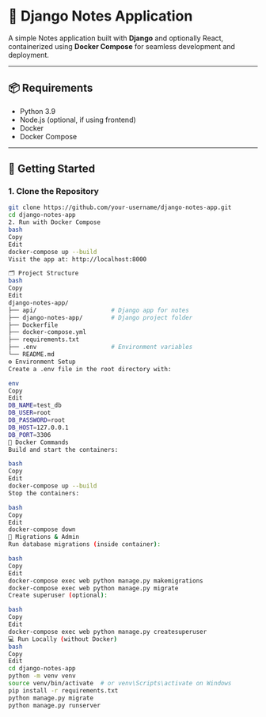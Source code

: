 # 📝 Django Notes Application

A simple Notes application built with **Django** and optionally React, containerized using **Docker Compose** for seamless development and deployment.

---

## 📦 Requirements

- Python 3.9
- Node.js (optional, if using frontend)
- Docker
- Docker Compose

---

## 🚀 Getting Started

### 1. Clone the Repository

```bash
git clone https://github.com/your-username/django-notes-app.git
cd django-notes-app
2. Run with Docker Compose
bash
Copy
Edit
docker-compose up --build
Visit the app at: http://localhost:8000

🗂️ Project Structure
bash
Copy
Edit
django-notes-app/
├── api/                     # Django app for notes
├── django-notes-app/        # Django project folder
├── Dockerfile
├── docker-compose.yml
├── requirements.txt
├── .env                     # Environment variables
└── README.md
⚙️ Environment Setup
Create a .env file in the root directory with:

env
Copy
Edit
DB_NAME=test_db
DB_USER=root
DB_PASSWORD=root
DB_HOST=127.0.0.1
DB_PORT=3306
🐳 Docker Commands
Build and start the containers:

bash
Copy
Edit
docker-compose up --build
Stop the containers:

bash
Copy
Edit
docker-compose down
🧪 Migrations & Admin
Run database migrations (inside container):

bash
Copy
Edit
docker-compose exec web python manage.py makemigrations
docker-compose exec web python manage.py migrate
Create superuser (optional):

bash
Copy
Edit
docker-compose exec web python manage.py createsuperuser
💻 Run Locally (without Docker)
bash
Copy
Edit
cd django-notes-app
python -m venv venv
source venv/bin/activate  # or venv\Scripts\activate on Windows
pip install -r requirements.txt
python manage.py migrate
python manage.py runserver
